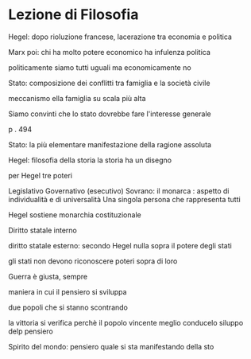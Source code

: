 # Lezione di Filosofia


Hegel: dopo rioluzione francese, lacerazione tra economia e politica

Marx poi: chi ha molto potere economico ha infulenza politica


politicamente siamo tutti uguali ma economicamente no


Stato: composizione dei conflitti tra famiglia e la società civile


meccanismo ella famiglia su scala più alta


Siamo convinti che lo stato dovrebbe fare l'interesse generale


p . 494



Stato: la più elementare manifestazione della ragione assoluta

Hegel: filosofia della storia
la storia ha un disegno

per Hegel tre poteri

Legislativo
Governativo (esecutivo)
Sovrano: il monarca : aspetto di individualità e di universalità
Una singola persona che rappresenta tutti

Hegel sostiene monarchia costituzionale

Diritto statale interno


diritto statale esterno:
secondo Hegel nulla sopra il potere degli stati

gli stati non devono riconoscere poteri sopra di loro

Guerra è giusta, sempre

maniera in cui il pensiero si sviluppa

due popoli che si stanno scontrando


la vittoria si verifica perchè il popolo vincente meglio conducelo siluppo delp pensiero

Spirito del mondo: pensiero quale si sta manifestando della sto
<!--stackedit_data:
eyJoaXN0b3J5IjpbMTgyMzgzMTYyOSwtMTA1OTIwMDM1LC0xMD
c5NDU1OTc0XX0=
-->